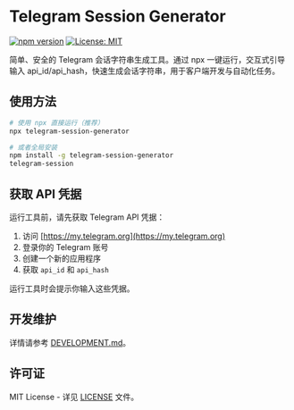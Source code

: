 # Telegram Session Generator

[![npm version](https://badge.fury.io/js/telegram-session-generator.svg)](https://badge.fury.io/js/telegram-session-generator)
[![License: MIT](https://img.shields.io/badge/License-MIT-yellow.svg)](https://opensource.org/licenses/MIT)

简单、安全的 Telegram 会话字符串生成工具。通过 npx 一键运行，交互式引导输入 api_id/api_hash，快速生成会话字符串，用于客户端开发与自动化任务。

## 使用方法

```bash
# 使用 npx 直接运行（推荐）
npx telegram-session-generator

# 或者全局安装
npm install -g telegram-session-generator
telegram-session
```

## 获取 API 凭据

运行工具前，请先获取 Telegram API 凭据：

1. 访问 [https://my.telegram.org](https://my.telegram.org)
2. 登录你的 Telegram 账号
3. 创建一个新的应用程序
4. 获取 `api_id` 和 `api_hash`

运行工具时会提示你输入这些凭据。

## 开发维护

详情请参考 [DEVELOPMENT.md](https://github.com/dba18714/telegram-session-generator/blob/main/DEVELOPMENT.md)。

## 许可证

MIT License - 详见 [LICENSE](LICENSE) 文件。
